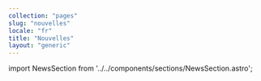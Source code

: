 ```yaml
---
collection: "pages"
slug: "nouvelles"
locale: "fr"
title: "Nouvelles"
layout: "generic"
---
```


import NewsSection from '../../components/sections/NewsSection.astro';

<NewsSection client:load locale="fr" />